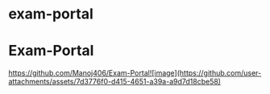 ﻿# exam-portal
# Exam-Portal
https://github.com/Manoj406/Exam-Portal![image](https://github.com/user-attachments/assets/7d3776f0-d415-4651-a39a-a9d7d18cbe58)
